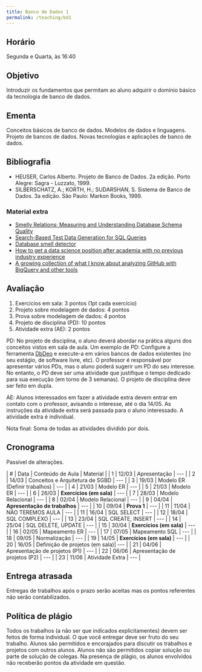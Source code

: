 ```yaml
---
title: Banco de Dados 1
permalink: /teaching/bd1
---
```


## Horário

Segunda e Quarta, às 16:40

## Objetivo

Introduzir os fundamentos que permitam ao aluno adquirir o domínio básico da tecnologia de banco de dados.


## Ementa

Conceitos básicos de banco de dados. Modelos de dados e linguagens. Projeto de bancos de dados. Novas tecnologias e aplicações de banco de dados.


## Bibliografia

- HEUSER, Carlos Alberto. Projeto de Banco de Dados. 2a edição. Porto Alegre: Sagra - Luzzato, 1999.
- SILBERSCHATZ, A.; KORTH, H.; SUDARSHAN, S. Sistema de Banco de Dados. 3a edição. São Paulo: Markon Books, 1999.

### Material extra

- [Smelly Relations: Measuring and Understanding Database Schema Quality](http://www.tusharma.in/preprints/dbSchemaQuality_Preprint_ICSE2018.pdf)
- [Search-Based Test Data Generation for SQL Queries](https://pure.tudelft.nl/portal/en/publications/searchbased-test-data-generation-for-sql-queries(90a6431f-f78f-4ac3-bf87-c052cd9cd5d4).html)
- [Database smell detector](https://github.com/tushartushar/DbDeo)
- [How to get a data science position after academia with no previous industry experience](https://medium.com/@skyetetra/getting-out-of-the-academic-trap-6c40d92ab436)
- [A growing collection of what I know about analyzing GitHub with BigQuery and other tools](https://github.com/fhoffa/analyzing_github)

## Avaliação

1. Exercícios em sala: 3 pontos (1pt cada exercício)
2. Projeto sobre modelagem de dados: 4 pontos
3. Prova sobre modelagem de dados: 4 pontos
4. Projeto de disciplina (PD): 10 pontos
5. Atividade extra (AE): 2 pontos

PD: No projeto de disciplina, o aluno deverá abordar na prática alguns dos conceitos vistos em sala de aula. Um exemplo de PD: Configure a ferramenta [DbDeo](https://github.com/tushartushar/DbDeo) e execute-a em vários bancos de dados existentes (no seu estágio, de software livre, etc). O professor é responsável por apresentar vários PDs, mas o aluno poderá sugerir um PD do seu interesse. No entanto, o PD deve ser uma atividade que justifique o tempo dedicado para sua execução (em torno de 3 semanas).  O projeto de disciplina deve ser feito em dupla.

AE: Alunos interessados em fazer a atividade extra devem entrar em contato com o professor, avisando o interesse, até o dia 14/05. As instruções da atividade extra será passada para o aluno interessado. A atividade extra é individual.

Nota final: Soma de todas as atividades dividido por dois.

## Cronograma

Passível de alterações.

| # | Data  | Conteúdo de Aula                | Material |
| 1 | 12/03 | Apresentação                    |  ---     |
| 2 | 14/03 | Conceitos e Arquitetura de SGBD |  ---     |
| 3 | 19/03 | Modelo ER  (Definir trabalhos)  |  ---     |
| 4 | 21/03 | Modelo ER                       |  ---     |
| 5 | 21/03 | Modelo ER                       |  ---     |
| 6 | 26/03 | **Exercícios (em sala)**        |  ---     |
| 7 | 28/03 | Modelo Relacional               |  ---     |
| 8 | 02/04 | Modelo Relacional               |  ---     |
| 9 | 04/04 | **Apresentação de trabalhos**   |  ---     |
| 10 | 09/04 | **Prova 1**                    |  ---     |
| 11 | 11/04 | NÃO TEREMOS AULA               |  ---     |
| 11 | 16/04 | SQL SELECT                     |  ---     |
| 12 | 18/04 | SQL COMPLEXO                   |  ---     |
| 13 | 23/04 | SQL CREATE, INSERT             |  ---     |
| 14 | 25/04 | SQL DELETE, UPDATE             |  ---     |
| 15 | 30/04 | **Exercícios (em sala)**       |  ---     |
| 16 | 02/05 | Mapeamento ER                  |  ---     |
| 17 | 07/05 | Mapeamento SQL                 |  ---     |
| 18 | 09/05 | Normalização                   |  ---     |
| 19 | 14/05 | **Exercícios (em sala)**       |  ---     |
| 20 | 16/05 | Definição de projetos (em sala)|  ---     |
| 21 | 04/06 | Apresentação de projetos (P1)  |  ---     |
| 22 | 06/06 | Apresentação de projetos (P2)  |  ---     |
| 23 | 11/06 | Atividade Extra                |  ---     |


## Entrega atrasada

Entregas de trabalhos após o prazo serão aceitas mas os pontos referentes não serão contabilizados.

## Política de plágio

Todos os trabalhos (a não ser que indicados explicitamentes) devem ser feitos de forma individual. O que você entregar deve ser fruto do seu trabalho. Alunos são permitidos e encorajados para discutir os trabalhos e projetos com outros alunos. Alunos não são permitidos copiar solução ou parte de solução de colegas. Na presença de plágio, os alunos envolvidos não receberão pontos da atividade em questão.

